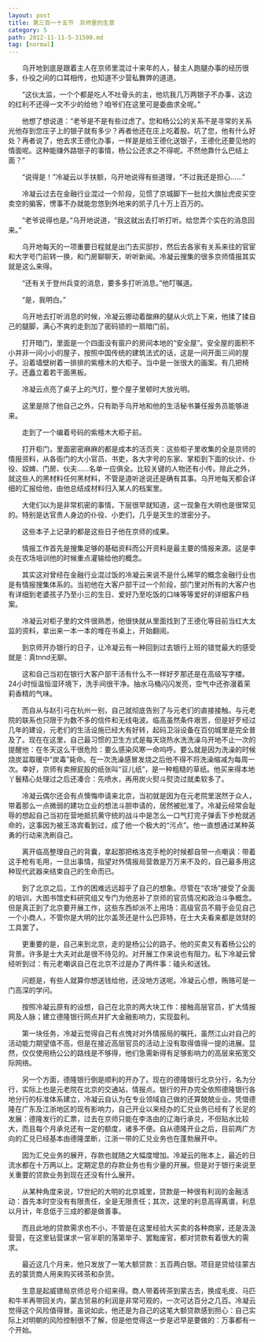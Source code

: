 ```yaml
---
layout: post
title: 第三百一十五节　京师里的生意
category: 5
path: 2012-11-11-5-31500.md
tag: [normal]
---
```


　　乌开地到底是跟着主人在京师里混过十来年的人，替主人跑腿办事的经历很多，仆役之间的口耳相传，也知道不少营私舞弊的道道。

　　“这伙太监，一个个都是吃人不吐骨头的主，他坑我几万两银子不办事，这边的红利不还得一文不少的给他？咱爷们在这里可是委曲求全呢。”

　　他想了想说道：“老爷是不是有些过虑了。您和杨公公的关系不是寻常的关系光他存到您庄子上的银子就有多少？再者他还在庄上吃着股。坑了您，他有什么好处？再者说了，他去求王德化办事，一样是是给王德化送银子，王德化还要见他的情面呢。这种能赚外路银子的事情，杨公公还求之不得呢。不然他靠什么巴结上面？”

　　“说得是！”冷凝云以手扶额，乌开地说得有些道理，“不过我还是担心……”

　　冷凝云过去在金融行业混过一个阶段，见惯了京城脚下一批拉大旗扯虎皮买空卖空的掮客，愣事不办就能忽悠到外地来的凯子几十万上百万的。

　　“老爷说得也是。”乌开地说道，“我这就出去打听打听。给您弄个实在的消息回来。”

　　乌开地每天的一项重要日程就是出门去买邸抄，然后去各家有关系来往的官宦和大字号门前转一换，和门房聊聊天，听听新闻。冷凝云搜集的很多京师情报其实就是这么来得。

　　“还有关于登州兵变的消息，要多多打听消息。”他叮嘱道。

　　“是，我明白。”

　　乌开地去打听消息的时候，冷凝云挪动着酸麻的腿从火炕上下来，他揉了揉自己的腿脚，满心不爽的走到加了密码锁的一扇暗门前。

　　打开暗门，里面是一个四面没有窗户的房间本地的“安全屋”。安全屋的面积不小并非一间小小的屋子，按照中国传统的建筑法式的话，这是一间开面三间的屋子。沿着墙壁树着一排排的紫檀木的大柜子。当中是一张很大的画案。有几把椅子。还矗立着若干面黑板。

　　冷凝云点亮了桌子上的汽灯，整个屋子里顿时大放光明。

　　这里是除了他自己之外，只有助手乌开地和他的生活秘书兼任报务员能够进来。

　　走到了一个编着号码的紫檀木大柜子前。

　　打开柜门，里面密密麻麻的都是成本的活页夹：这些柜子里收集的全是京师的情报资料，从各衙门的大小官员、书吏，各大字号的东家、掌柜到下面的伙计、仆役、奴婢、门房、伙夫……名单一应俱全。比较关键的人物还有小传。除此之外，就这些人的黑材料任何黑材料，不管是道听途说还是确有其事。乌开地每天都会详细的汇报给他，由他总结成材料归入某人的档案里。

　　大佬们以为是非常机密的事情，下层很早就知道，这一现象在大明也是很常见的。特别是达官贵人身边的仆役、小吏们，几乎是天生的泄密分子。

　　这些本子上记录的都是这些日子他在京师的成果。

　　情报工作首先是搜集足够的基础资料而公开资料是最主要的情报来源。这是李炎在农场培训他的时候重点灌输给他的概念。

　　其实这对曾经在金融行业混过饭的冷凝云来说不是什么稀罕的概念金融行业也是有情报搜集体系的。当初他在大客户部干过一个阶段，部门里对所有的大客户也有详细到老婆孩子乃至小三的生日、爱好乃至吃饭的口味等等爱好的详细客户档案。

　　冷凝云对柜子里的文件很熟悉，他很快就从里面找到了王德化等目前当红大太监的资料，拿出来一本一本的堆在书桌上，开始翻阅。

　　到京师开办银行的日子，让冷凝云有一种回到过去银行上班的错觉最大的感受就是：真tnnd无聊。

　　这和自己当初在银行大客户部干活有什么不一样好歹那还是在高级写字楼。24小时恒温恒湿环境下，洗手间很干净。抽水马桶闪闪发亮，空气中还弥漫着茉莉香精的气味。

　　而自从与赵引弓在杭州一别，自己就彻底告别了与元老们的直接接触。与元老院的联系也只限于为数不多的信件和无线电波。临高虽然条件艰苦，但是好歹经过几年的建设，元老们的生活设施已经大有好转，起码卫浴设备在百仞城里是完全普及了。现在在这里，自己最习惯的卫生方式是每天烧热水洗洗澡乌开地不止一次的提醒他：在冬天这么干很危险：要么感染风寒一命呜呼。要么就是因为洗澡的时候烧炭盆取暖中“炭毒”毙命。在一次洗澡感冒发烧之后他不得不将洗澡缩减为每周一次。幸好，京师有卖擦屁股的纸张叫“豆儿纸”，是一种粗糙的草纸。他买来得本地丫鬟精心处理过之后还凑合：先喷水，再用炭火熨斗熨烫过就柔软多了。

　　冷凝云偶尔还会有点懊悔申请来北京，当初就是因为在元老院里泯然于众人，带着那么一点微弱的建功立业的想法斗胆申请的，居然被批准了。冷凝云经常会耻辱的想起自己当初在营地抵抗黄守统的战斗中是怎么一口气打完子弹丢下步枪就逃命的，这事因为被王洛宾看到过，成了他一个极大的“污点”。他一直想通过某种英勇的行动来洗刷自己。

　　离开临高整理自己的背囊，拿起那把格洛克手枪的时候都自带一点嘲讽：带着这手枪有毛用，一旦出事情，指望对外情报局营救是万万来不及的，自己最多用这种现代武器来结束自己的生命而已。

　　到了北京之后，工作的困难远远超乎了自己的想象。尽管在“农场”接受了全面的培训，大图书馆史料研究组又专门为他恶补了京师的官员情况和政治斗争概念。但是真正到了北京要开展工作，这些东西却派不上用场：高级官员不屑于会见自己一个小商人，不管你是大明的比尔盖茨还是什么巴菲特，在士大夫看来都是敛财的工具罢了。

　　更重要的是，自己来到北京，走的是杨公公的路子。他的买卖又有着杨公公的背景。许多是士大夫对此是很不待见的。对开展工作来说也有阻力。私下冷凝云曾经听到过：有元老嘲讽自己在北京不过是办了两件事：磕头和送钱。

　　问题是，有些人就算你想送钱给他，还没地方送呢。冷凝云心想，贿赂可是一门高深的学问。

　　按照冷凝云原有的设想，自己在北京的两大块工作：接触高层官员，扩大情报网及人脉；建立德隆银行网点并扩大金融影响力，实现盈利。

　　第一块任务，冷凝云觉得自己有点愧对对外情报局的嘱托，虽然江山对自己的活动能力期望值不高，但是在接近高层官员的活动上没有取得值得一提的进展。显然，仅仅使用杨公公的路线是不够得，他们急需新得有足够影响力的高层来拓宽交际网络。

　　另一个方面，德隆银行倒是顺利的开办了。现在的德隆银行北京分行，名为分行，实际上也是元老院在北京的交通站，情报点。银行的开办完全依照德隆银行各地分行的标准体系建立，冷凝云自认为在专业领域自己做的还算兢兢业业。凭借德隆在广东及江浙地区的现有影响力，自己开业以来经办的汇兑业务已经有了长足的发展：德隆发行的汇票，过去在京师只能在李洛由的辽海行承兑，不但贴水比较大，而且每个月承兑还有一定的额度，诸多不便。自从德隆开业之后，目前两广方向的汇兑已经基本由德隆垄断，江浙一带的汇兑业务也在蓬勃展开中。

　　因为汇兑业务的展开，存款也就随之大幅度增加。冷凝云的账本上，最近的日流水都在十万两以上。定期定息的存款业务也有少量的开展。但是对于银行来说至关重要的贷款业务到现在还没有什么展开。

　　从某种角度来说，17世纪的大明的北京城里，贷款是一种很有利润的金融活动：首先本时空没有有限责任，全是无限责任；其次，这里的利息高得离谱，利息以月计，年息低于三成的都是做善事。

　　而且此地的贷款需求也不小，不管是在这里经验大买卖的各种商家，还是汲汲营营，在这里钻营谋求一官半职的落第举子、罢黜废官，都对贷款有着很大的需求。

　　最近这几个月来，他只发放了一笔大额贷款：五百两白银。项目是贷给往蒙古去的蒙货商人用来购买砖茶和杂货。

　　生意是起威镖局京师总号介绍来得。商人带着砖茶到蒙古去，换成毛皮、马匹和牛羊再带回关内，蒙古贸易的利润是非常可观的，一次可达百分之几百。冷凝云觉得这个风险值得冒。虽说如此，他还是为自己的这笔大额贷款感到担心：自己实际上对明朝的风险控制很不了解，但是他觉得这一步是迟早是要做的：万事都有一个开始。 